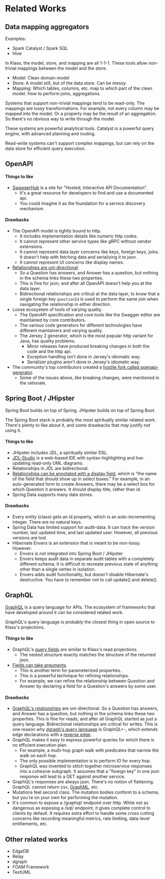 # Related Works

## Data mapping aggregators

Examples:

* Spark Catalyst / Spark SQL
* Hive

In Klass, the model, store, and mapping are all 1-1-1. These tools allow non-trivial mappings between the model and the store.

* Model: Clean domain model
* Store: A model still, but of the data store. Can be messy.
* Mapping: Which tables, columns, etc. map to which part of the clean model. How to perform joins, aggregations.

Systems that support non-trivial mappings tend to be read-only. The mappings are lossy transformations. For example, not every column may be mapped into the model. Or a property may be the result of an aggregation. So there's no obvious way to write through the model.

These systems are powerful analytical tools. Catalyst is a powerful query engine, with advanced planning and routing.

Read-write systems can't support complex mappings, but can rely on the data store for efficient query execution.

## OpenAPI

#### Things to like

* [SwaggerHub](https://swagger.io/tools/swaggerhub/) is a site for "Hosted, Interactive API Documentation".
    * It's a great resource for developers to find and use a documented api.
    * You could imagine it as the foundation for a service discovery mechanism.

#### Drawbacks

* The OpenAPI model is tightly bound to http.
    * It includes implementation details like numeric http codes.
    * It cannot represent other service types like gRPC without vendor extensions.
    * It cannot represent data layer concerns like keys, foreign keys, joins. It doesn't help with fetching data and serializing it to json.
    * It cannot represent UI concerns like display names.
* [Relationships are uni-directional](https://swagger.io/docs/specification/data-models/data-types/).
    * So a Question has answers, and Answer has a question, but nothing in the schema links these two properties.
    * This is fine for json; and after all OpenAPI doesn't help you at the data layer.
    * Bidirectional relationships are critical at the data layer, to know that a single foreign key `questionId` is used to perform the same join when navigating the relationship in either direction.
* Loose ecosystem of tools of varying quality.
    * The OpenAPI specification and core tools like the Swagger editor are maintained by core contributors.
    * The various code generators for different technologies have different maintainers and varying quality.
    * The Jersey 2 generator, which is the most popular http variant for Java, has quality problems.
        * Minor releases have produced breaking changes in both the code and the http api.
        * Exception handling isn't done in Jersey's idiomatic way.
        * Serializer plugins aren't done in Jersey's idiomatic way.
* The community's top contributors created a [hostile fork called openapi-generator](https://github.com/OpenAPITools/openapi-generator/blob/master/docs/qna.md).
    * Some of the issues above, like breaking changes, were mentioned in the rationale.

## Spring Boot / JHipster

Spring Boot builds on top of Spring. JHipster builds on top of Spring Boot.

The Spring Boot stack is probably the most spiritually similar related work. There's plenty to like about it, and some drawbacks that may justify not using it.

#### Things to like

* JHipster includes JDL, a spiritually similar DSL.
* [JDL-Studio](https://start.jhipster.tech/jdl-studio/) is a web-based IDE with syntax-highlighting and live-updating read-only UML diagrams.
* Relationships in JDL are bidirectional.
* [Relationships can be annotated with a display field](https://www.jhipster.tech/jdl/#relationshipdeclaration), which is "the name of the field that should show up in select boxes." For example, in an auto-generated form to create Answers, there may be a select box for which Question it answers. It should display title, rather than id.
* Spring Data supports many data stores.

#### Drawbacks

* Every entity (class) gets an id property, which is an auto-incrementing integer. There are no natural keys.
* Spring Data has limited support for audit-data. It can track the version number, last updated time, and last updated user. However, all previous versions are lost.
* Hibernate Envers is an extension that is meant to be non-lossy. However:
    * Envers is not integrated into Spring Boot / JHipster
    * Envers keeps audit data in separate audit tables with a completely different schema. It is difficult to recreate previous state of anything other than a single vertex in isolation.
    * Envers adds audit functionality, but doesn't disable Hibernate's destructive. You have to remember not to call update() and delete().

## GraphQL

[GraphQL](https://graphql.org/) is a query language for APIs. The ecosystem of frameworks that have developed around it can be considered related work.

GraphQL's query language is probably the closest thing in open source to Klass's projections.

#### Things to like

* GraphQL's [query fields](https://graphql.org/learn/queries/#fields) are similar to Klass's read projections.
    * The nested structure exactly matches the structure of the returned json.
* [Fields can take arguments](https://graphql.org/learn/queries/#arguments).
    * This is another term for parameterized properties.
    * This is a powerful technique for refining relationships.
    * For example, we can refine the relationship between Question and Answer by declaring a field for a Question's answers by some user.

#### Drawbacks

* [GraphQL's relationships](https://graphql.org/learn/schema/#object-types-and-fields) are uni-directional. So a Question has answers, and Answer has a question, but nothing in the schema links these two properties. This is fine for reads; and after all GraphQL started as just a query language. Bidirectional relationships are critical for writes. This is one reason why [dgraph's query language](https://docs.dgraph.io/master/query-language/) is GraphQL+-, which extends edge declarations with a [reverse edge](https://docs.dgraph.io/master/query-language/#reverse-edges).
* GraphQL makes it easy to express powerful queries for which there is no efficient execution plan.
    * For example, a multi-hop graph walk with predicates that narrow the walk on each hop.
    * The only possible implementation is to perform IO for every hop.
    * GraphQL was invented to stitch together microservice responses into a cohesive subgraph. It assumes that a "foreign key" in one json response will lead to a GET against another service.
* GraphQL's responses are always json. There's no notion of flattening. GraphQL cannot return csv, [GraphML](http://graphml.graphdrawing.org/), etc.
* Mutations feel second class. The mutation bodies conform to a schema, but you're on your own for performing the mutation.
* It's common to expose a /graphql/ endpoint over http. While not as dangerous as exposing a /sql/ endpoint, it gives complete control to clients by default. It requires extra effort to handle some cross cutting concerns like recording meaningful metrics,  rate limiting, data-level entitlements, etc.

## Other related works

* EdgeDB
* Relay
* dgraph
* FOAM Framework
* TextUML
